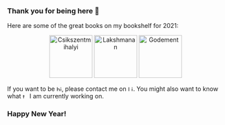 ### Thank you for being here 👋

Here are some of the great books on my bookshelf for 2021:

<div align="center">
  <a href="https://www.goodreads.com/book/show/117101.Flow"><img src="https://i.gr-assets.com/images/S/compressed.photo.goodreads.com/books/1474776448l/117101._SY475_.jpg" width=100 alt="Csikszentmihalyi"/></a>
  <a href="https://www.goodreads.com/book/show/55275019-machine-learning-design-patterns"><img src="https://i.gr-assets.com/images/S/compressed.photo.goodreads.com/books/1599583594l/55275019.jpg" width=100 alt="Lakshmanan"/></a>
  <a href="https://www.goodreads.com/book/show/8803573-analysis-i"><img src="https://i.gr-assets.com/images/S/compressed.photo.goodreads.com/books/1348989616l/8803573.jpg" width=100 alt="Godement"/></a>
</div>

<p>

<div align="left">
If you want to be <a href="https://www.welcometothejungle.com/fr/companies/pretto/jobs"><img src="https://cdn.welcometothejungle.co/wttj-front/production/assets/images/w.svg" width=12 alt="hired"/></a>, please contact me on <a href="https://www.linkedin.com/in/michelhua/"><img src="https://image.flaticon.com/icons/svg/174/174857.svg" width=12 alt="LinkedIn"/></a>. You might also want to know what <a href="https://github.com/mycaule/reading-resources#videos-and-blog-posts-collection"><img src="https://image.flaticon.com/icons/svg/226/226777.svg" width=12 alt="topics"/></a> I am currently working on.
</div>

### Happy New Year!
